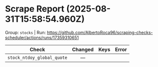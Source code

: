 # Scrape Report (2025-08-31T15:58:54.960Z)

Group: `stocks`  |  Run: https://github.com/AlbertoRoca96/scraping-checks-scheduler/actions/runs/17359310651

| Check | Changed | Keys | Error |
|---|:---:|:--|:--|
| `stock_ntdoy_global_quote` | — |  |  |
